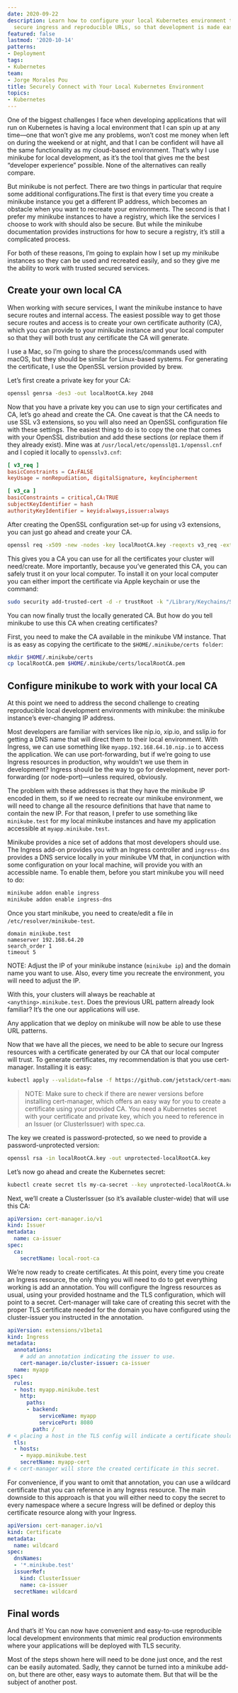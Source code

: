 ```yaml
---
date: 2020-09-22
description: Learn how to configure your local Kubernetes environment to work with
  secure ingress and reproducible URLs, so that development is made easier.
featured: false
lastmod: '2020-10-14'
patterns:
- Deployment
tags:
- Kubernetes
team:
- Jorge Morales Pou
title: Securely Connect with Your Local Kubernetes Environment
topics:
- Kubernetes
---
```


One of the biggest challenges I face when developing applications that will run on Kubernetes is having a local environment that I can spin up at any time—one that won’t give me any problems, won’t cost me money when left on during the weekend or at night, and that I can be confident will have all the same functionality as my cloud-based environment. That’s why I use minikube for local development, as it’s the tool that gives me the best “developer experience” possible. None of the alternatives can really compare.

But minikube is not perfect. There are two things in particular that require some additional configurations.The first is that every time you create a minikube instance you get a different IP address, which becomes an obstacle when you want to recreate your environments. The second is that I prefer my minikube instances to have a registry, which like the services I choose to work with should also be secure. But while the minikube documentation provides instructions for how to secure a registry, it’s still a complicated process.

For both of these reasons, I’m going to explain how I set up my minikube instances so they can be used and recreated easily, and so they give me the ability to work with trusted secured services.
## Create your own local CA
When working with secure services, I want the minikube instance to have secure routes and internal access. The easiest possible way to get those secure routes and access is to create your own certificate authority (CA), which you can provide to your minikube instance and your local computer so that they will both trust any certificate the CA will generate.

I use a Mac, so I’m going to share the process/commands used with macOS, but they should be similar for Linux-based systems. For generating the certificate, I use the OpenSSL version provided by brew.

Let’s first create a private key for your CA:
```bash
openssl genrsa -des3 -out localRootCA.key 2048
```
Now that you have a private key you can use to sign your certificates and CA, let’s go ahead and create the CA. One caveat is that the CA needs to use SSL v3 extensions, so you will also need an OpenSSL configuration file with these settings. The easiest thing to do is to copy the one that comes with your OpenSSL distribution and add these sections (or replace them if they already exist). Mine was at `/usr/local/etc/openssl@1.1/openssl.cnf` and I copied it locally to `opensslv3.cnf`:

```toml
[ v3_req ]
basicConstraints = CA:FALSE
keyUsage = nonRepudiation, digitalSignature, keyEncipherment

[ v3_ca ]
basicConstraints = critical,CA:TRUE
subjectKeyIdentifier = hash
authorityKeyIdentifier = keyid:always,issuer:always
```
After creating the OpenSSL configuration set-up for using v3 extensions, you can just go ahead and create your CA.

```bash
openssl req -x509 -new -nodes -key localRootCA.key -reqexts v3_req -extensions v3_ca -config opensslv3.cnf -sha256 -days 1825 -out localRootCA.pem
```
This gives you a CA you can use for all the certificates your cluster will need/create. More importantly, because you’ve generated this CA, you can safely trust it on your local computer. To install it on your local computer you can either import the certificate via Apple keychain or use the command:
```bash
sudo security add-trusted-cert -d -r trustRoot -k "/Library/Keychains/System.keychain" localRootCA.pem
```
You can now finally trust the locally generated CA. But how do you tell minikube to use this CA when creating certificates? 

First, you need to make the CA available in the minikube VM instance. That is as easy as copying the certificate to the `$HOME/.minikube/certs folder`:
```bash
mkdir $HOME/.minikube/certs
cp localRootCA.pem $HOME/.minikube/certs/localRootCA.pem
```
## Configure minikube to work with your local CA
At this point we need to address the second challenge to creating reproducible local development environments with minikube: the minikube instance’s ever-changing IP address.

Most developers are familiar with services like nip.io, xip.io, and sslip.io for getting a DNS name that will direct them to their local environment. With Ingress, we can use something like `myapp.192.168.64.10.nip.io` to access the application. We can use port-forwarding, but if we’re going to use Ingress resources in production, why wouldn’t we use them in development? Ingress should be the way to go for development, never port-forwarding (or node-port)—unless required, obviously.

The problem with these addresses is that they have the minikube IP encoded in them, so if we need to recreate our minikube environment, we will need to change all the resource definitions that have that name to contain the new IP. For that reason, I prefer to use something like `minikube.test` for my local minikube instances and have my application accessible at `myapp.minikube.test`.

Minikube provides a nice set of addons that most developers should use. The Ingress add-on provides you with an Ingress controller and `ingress-dns` provides a DNS service locally in your minikube VM that, in conjunction with some configuration on your local machine, will provide you with an accessible name. To enable them, before you start minikube you will need to do:
```bash
minikube addon enable ingress
minikube addon enable ingress-dns
```
Once you start minikube, you need to create/edit a file in `/etc/resolver/minikube-test`.
```
domain minikube.test
nameserver 192.168.64.20
search_order 1
timeout 5
```
NOTE: Adjust the IP of your minikube instance (`minikube ip`) and the domain name you want to use. Also, every time you recreate the environment, you will need to adjust the IP.

With this, your clusters will always be reachable at `<anything>.minikube.test`. Does the previous URL pattern already look familiar? It’s the one our applications will use.

Any application that we deploy on minikube will now be able to use these URL patterns. 

Now that we have all the pieces, we need to be able to secure our Ingress resources with a certificate generated by our CA that our local computer will trust. To generate certificates, my recommendation is that you use cert-manager. Installing it is easy:
```bash
kubectl apply --validate=false -f https://github.com/jetstack/cert-manager/releases/download/v1.0.1/cert-manager.yaml
```
>NOTE: Make sure to check if there are newer versions before installing cert-manager, which offers an easy way for you to create a certificate using your provided CA. You need a Kubernetes secret with your certificate and private key, which you need to reference in an Issuer (or ClusterIssuer) with spec.ca.

The key we created is password-protected, so we need to provide a password-unprotected version:
```bash
openssl rsa -in localRootCA.key -out unprotected-localRootCA.key
```
Let’s now go ahead and create the Kubernetes secret:
```bash
kubectl create secret tls my-ca-secret --key unprotected-localRootCA.key --cert localRootCA.pem -n cert-manager
```
Next, we’ll create a ClusterIssuer (so it’s available cluster-wide) that will use this CA:
```yaml
apiVersion: cert-manager.io/v1
kind: Issuer
metadata:
  name: ca-issuer
spec:
  ca:
    secretName: local-root-ca
```
We’re now ready to create certificates. At this point, every time you create an Ingress resource, the only thing you will need to do to get everything working is add an annotation. You will configure the Ingress resources as usual, using your provided hostname and the TLS  configuration, which will point to a secret. Cert-manager will take care of creating this secret with the proper TLS certificate needed for the domain you have configured using the cluster-issuer you instructed in the annotation.
```yaml
apiVersion: extensions/v1beta1
kind: Ingress
metadata:
  annotations:
    # add an annotation indicating the issuer to use.
    cert-manager.io/cluster-issuer: ca-issuer
  name: myapp
spec:
  rules:
  - host: myapp.minikube.test
    http:
      paths:
      - backend:
          serviceName: myapp
          servicePort: 8080
        path: /
# < placing a host in the TLS config will indicate a certificate should be created
  tls: 
  - hosts:
    - myapp.minikube.test
    secretName: myapp-cert 
# < cert-manager will store the created certificate in this secret.
```
For convenience, if you want to omit that annotation, you can use a wildcard certificate that you can reference in any Ingress resource. The main downside to this approach is that you will either need to copy the secret to every namespace where a secure Ingress will be defined or deploy this certificate resource along with your Ingress.
```yaml
apiVersion: cert-manager.io/v1
kind: Certificate
metadata:
  name: wildcard
spec:
  dnsNames:
  - '*.minikube.test'
  issuerRef:
    kind: ClusterIssuer
    name: ca-issuer
  secretName: wildcard
```


## Final words
And that’s it! You can now have convenient and easy-to-use reproducible local development environments that mimic real production environments where your applications will be deployed with TLS security.

Most of the steps shown here will need to be done just once, and the rest can be easily automated. Sadly, they cannot be turned into a minikube add-on, but there are other, easy ways to automate them. But that will be the subject of another post.